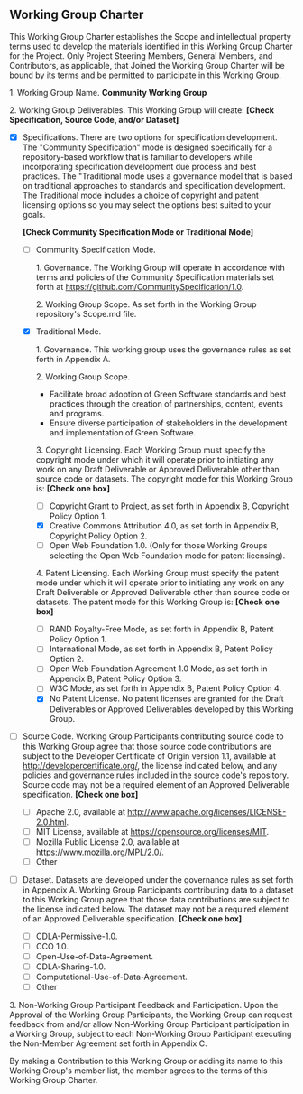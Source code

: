 ## Working Group Charter 

This Working Group Charter establishes the Scope and intellectual property terms used to develop the materials identified in this Working Group Charter for the Project. Only Project Steering Members, General Members, and Contributors, as applicable, that Joined the Working Group Charter will be bound by its terms and be permitted to participate in this Working Group. 

1\. Working Group Name. **Community Working Group**

2\. Working Group Deliverables. This Working Group will create: **[Check Specification, Source Code, and/or Dataset]**

- [x] Specifications. There are two options for specification development. The "Community Specification" mode is designed specifically for a repository-based workflow that is familiar to developers while incorporating specification development due process and best practices. The "Traditional mode uses a governance model that is based on traditional approaches to standards and specification development. The Traditional mode includes a choice of copyright and patent licensing options so you may select the options best suited to your goals. 

  **[Check Community Specification Mode or Traditional Mode]**

  - [ ] Community Specification Mode. 

    1\. Governance. The Working Group will operate in accordance with terms and policies of the Community Specification materials set forth at https://github.com/CommunitySpecification/1.0. 

    2\. Working Group Scope. As set forth in the Working Group repository's Scope.md file. 

  - [x] Traditional Mode. 

    1\. Governance. This working group uses the governance rules as set forth in Appendix A. 

    2\. Working Group Scope. 

    - Facilitate broad adoption of Green Software standards and best practices through the creation of partnerships, content, events and programs.
    - Ensure diverse participation of stakeholders in the development and implementation of Green Software.

    3\. Copyright Licensing. Each Working Group must specify the copyright mode under which it will operate prior to initiating any work on any Draft Deliverable or Approved Deliverable other than source code or datasets. The copyright mode for this Working Group is: **[Check one box]**

    - [ ] Copyright Grant to Project, as set forth in Appendix B, Copyright Policy Option 1. 
    - [x] Creative Commons Attribution 4.0, as set forth in Appendix B, Copyright Policy Option 2. 
    - [ ] Open Web Foundation 1.0. (Only for those Working Groups selecting the Open Web Foundation mode for patent licensing). 

    4\. Patent Licensing. Each Working Group must specify the patent mode under which it will operate prior to initiating any work on any Draft Deliverable or Approved Deliverable other than source code or datasets. The patent mode for this Working Group is: **[Check one box]**

    - [ ] RAND Royalty-Free Mode, as set forth in Appendix B, Patent Policy Option 1. 
    - [ ] International Mode, as set forth in Appendix B, Patent Policy Option 2. 
    - [ ] Open Web Foundation Agreement 1.0 Mode, as set forth in Appendix B, Patent Policy Option 3. 
    - [ ] W3C Mode, as set forth in Appendix B, Patent Policy Option 4. 
    - [x] No Patent License. No patent licenses are granted for the Draft Deliverables or Approved Deliverables developed by this Working Group. 

- [ ] Source Code. Working Group Participants contributing source code to this Working Group agree that those source code contributions are subject to the Developer Certificate of Origin version 1.1, available at http://developercertificate.org/, the license indicated below, and any policies and governance rules included in the source code's repository. Source code may not be a required element of an Approved Deliverable specification. **[Check one box]**

    - [ ] Apache 2.0, available at http://www.apache.org/licenses/LICENSE-2.0.html. 
    - [ ] MIT License, available at https://opensource.org/licenses/MIT. 
    - [ ] Mozilla Public License 2.0, available at https://www.mozilla.org/MPL/2.0/. 
    - [ ] Other 

- [ ] Dataset. Datasets are developed under the governance rules as set forth in Appendix A. Working Group Participants contributing data to a dataset to this Working Group agree that those data contributions are subject to the license indicated below. The dataset may not be a required element of an Approved Deliverable specification. **[Check one box]**

    - [ ] CDLA-Permissive-1.0. 
    - [ ] CCO 1.0. 
    - [ ] Open-Use-of-Data-Agreement. 
    - [ ] CDLA-Sharing-1.0. 
    - [ ] Computational-Use-of-Data-Agreement. 
    - [ ] Other 

3\. Non-Working Group Participant Feedback and Participation. Upon the Approval of the Working Group Participants, the Working Group can request feedback from and/or allow Non-Working Group Participant participation in a Working Group, subject to each Non-Working Group Participant executing the Non-Member Agreement set forth in Appendix C. 

By making a Contribution to this Working Group or adding its name to this Working Group's member list, the member agrees to the terms of this Working Group Charter. 